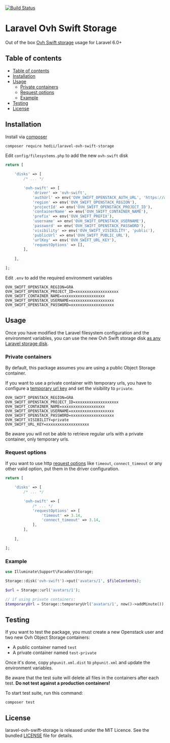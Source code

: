 [![Build Status](https://travis-ci.org/hedii/laravel-ovh-swift-storage.svg?branch=master)](https://travis-ci.org/hedii/laravel-ovh-swift-storage)

# Laravel Ovh Swift Storage

Out of the box [Ovh Swift storage](https://www.ovhcloud.com/en-ie/public-cloud/object-storage/) usage for Laravel 6.0+

## Table of contents

- [Table of contents](#table-of-contents)
- [Installation](#installation)
- [Usage](#usage)
  - [Private containers](#private-containers)
  - [Request options](#request-options)
  - [Example](#example)
- [Testing](#testing)
- [License](#license)

## Installation

Install via [composer](https://getcomposer.org/doc/00-intro.md)

```sh
composer require hedii/laravel-ovh-swift-storage
```

Edit `config/filesystems.php` to add the new `ovh-swift` disk

```php
return [

    'disks' => [
        /* ... */

        'ovh-swift' => [
            'driver' => 'ovh-swift',
            'authUrl' => env('OVH_SWIFT_OPENSTACK_AUTH_URL', 'https://auth.cloud.ovh.net/v3/'),
            'region' => env('OVH_SWIFT_OPENSTACK_REGION'),
            'projectId' => env('OVH_SWIFT_OPENSTACK_PROJECT_ID'),
            'containerName' => env('OVH_SWIFT_CONTAINER_NAME'),
            'prefix' => env('OVH_SWIFT_PREFIX'),
            'username' => env('OVH_SWIFT_OPENSTACK_USERNAME'),
            'password' => env('OVH_SWIFT_OPENSTACK_PASSWORD'),
            'visibility' => env('OVH_SWIFT_VISIBILITY', 'public'),
            'publicUrl' => env('OVH_SWIFT_PUBLIC_URL'),
            'urlKey' => env('OVH_SWIFT_URL_KEY'),
            'requestOptions' => [],
        ],
    
    ],

];
```

Edit `.env` to add the required environment variables

```
OVH_SWIFT_OPENSTACK_REGION=GRA
OVH_SWIFT_OPENSTACK_PROJECT_ID=xxxxxxxxxxxxxxxxxxx
OVH_SWIFT_CONTAINER_NAME=xxxxxxxxxxxxxxxxxxx
OVH_SWIFT_OPENSTACK_USERNAME=xxxxxxxxxxxxxxxxxxx
OVH_SWIFT_OPENSTACK_PASSWORD=xxxxxxxxxxxxxxxxxxx
```

## Usage

Once you have modified the Laravel filesystem configuration and the environment variables, you can use the new Ovh Swift storage disk [as any Laravel storage disk](https://laravel.com/docs/6.x/filesystem#obtaining-disk-instances).

### Private containers

By default, this package assumes you are using a public Object Storage container.

If you want to use a private container with temporary urls, you have to configure a [temporary url key](https://docs.ovh.com/ie/en/public-cloud/share_an_object_via_a_temporary_url/) and set the visibility to `private`.

```
OVH_SWIFT_OPENSTACK_REGION=GRA
OVH_SWIFT_OPENSTACK_PROJECT_ID=xxxxxxxxxxxxxxxxxxx
OVH_SWIFT_CONTAINER_NAME=xxxxxxxxxxxxxxxxxxx
OVH_SWIFT_OPENSTACK_USERNAME=xxxxxxxxxxxxxxxxxxx
OVH_SWIFT_OPENSTACK_PASSWORD=xxxxxxxxxxxxxxxxxxx
OVH_SWIFT_VISIBILITY=private
OVH_SWIFT_URL_KEY=xxxxxxxxxxxxxxxxxxx
```

Be aware you will not be able to retrieve regular urls with a private container, only temporary urls.

### Request options

If you want to use http [request options](https://docs.guzzlephp.org/en/6.5/request-options.html#on-headers) like `timeout`, `connect_timeout` or any other valid option, put them in the driver configuration.

```php
return [

    'disks' => [
        /* ... */

        'ovh-swift' => [
            /* ... */
            'requestOptions' => [
                'timeout' => 3.14,
                'connect_timeout' => 3.14,
            ],
        ],
    
    ],

];
```

### Example

```php
use Illuminate\Support\Facades\Storage;

Storage::disk('ovh-swift')->put('avatars/1', $fileContents);

$url = Storage::url('avatars/1');

// if using private containers:
$temporaryUrl = Storage::temporaryUrl('avatars/1', now()->addMinute());
```

## Testing

If you want to test the package, you must create a new Openstack user and two new Ovh Object Storage containers:

- A public container named `test`
- A private container named `test-private`

Once it's done, copy `phpunit.xml.dist` to `phpunit.xml` and update the environment variables.

Be aware that the test suite will delete all files in the containers after each test. **Do not test against a production containers!**

To start test suite, run this command:

```
composer test
```

## License

laravel-ovh-swift-storage is released under the MIT Licence. See the bundled [LICENSE](https://github.com/hedii/laravel-ovh-swift-storage/blob/master/LICENSE.md) file for details.
